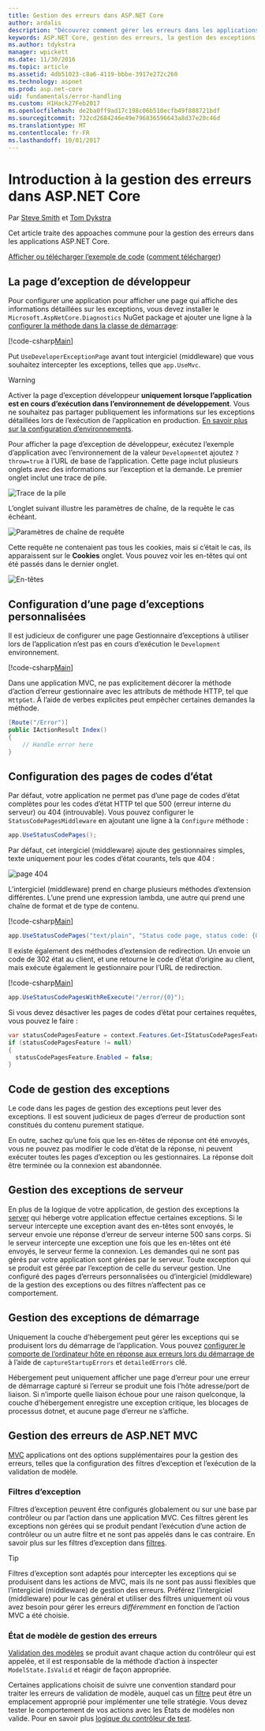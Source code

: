 ```yaml
---
title: Gestion des erreurs dans ASP.NET Core
author: ardalis
description: "Découvrez comment gérer les erreurs dans les applications ASP.NET Core."
keywords: ASP.NET Core, gestion des erreurs, la gestion des exceptions
ms.author: tdykstra
manager: wpickett
ms.date: 11/30/2016
ms.topic: article
ms.assetid: 4db51023-c8a6-4119-bbbe-3917e272c260
ms.technology: aspnet
ms.prod: asp.net-core
uid: fundamentals/error-handling
ms.custom: H1Hack27Feb2017
ms.openlocfilehash: de2ba0ff9ad17c198c06b510ecfb49f808721bdf
ms.sourcegitcommit: 732cd2684246e49e796836596643a8d37e20c46d
ms.translationtype: MT
ms.contentlocale: fr-FR
ms.lasthandoff: 10/01/2017
---
```

# <a name="introduction-to-error-handling-in-aspnet-core"></a>Introduction à la gestion des erreurs dans ASP.NET Core

Par [Steve Smith](https://ardalis.com/) et [Tom Dykstra](https://github.com/tdykstra/)

Cet article traite des appoaches commune pour la gestion des erreurs dans les applications ASP.NET Core.

[Afficher ou télécharger l’exemple de code](https://github.com/aspnet/Docs/tree/master/aspnetcore/fundamentals/error-handling/sample) ([comment télécharger](xref:tutorials/index#how-to-download-a-sample))

## <a name="the-developer-exception-page"></a>La page d’exception de développeur

Pour configurer une application pour afficher une page qui affiche des informations détaillées sur les exceptions, vous devez installer le `Microsoft.AspNetCore.Diagnostics` NuGet package et ajouter une ligne à la [configurer la méthode dans la classe de démarrage](startup.md):

[!code-csharp[Main](error-handling/sample/Startup.cs?name=snippet_DevExceptionPage&highlight=7)]

Put `UseDeveloperExceptionPage` avant tout intergiciel (middleware) que vous souhaitez intercepter les exceptions, telles que `app.UseMvc`.

>[!WARNING]
> Activer la page d’exception développeur **uniquement lorsque l’application est en cours d’exécution dans l’environnement de développement**. Vous ne souhaitez pas partager publiquement les informations sur les exceptions détaillées lors de l’exécution de l’application en production. [En savoir plus sur la configuration d’environnements](environments.md).

Pour afficher la page d’exception de développeur, exécutez l’exemple d’application avec l’environnement de la valeur `Development`et ajoutez `?throw=true` à l’URL de base de l’application. Cette page inclut plusieurs onglets avec des informations sur l’exception et la demande. Le premier onglet inclut une trace de pile. 

![Trace de la pile](error-handling/_static/developer-exception-page.png)

L’onglet suivant illustre les paramètres de chaîne, de la requête le cas échéant.

![Paramètres de chaîne de requête](error-handling/_static/developer-exception-page-query.png)

Cette requête ne contenaient pas tous les cookies, mais si c’était le cas, ils apparaissent sur le **Cookies** onglet. Vous pouvez voir les en-têtes qui ont été passés dans le dernier onglet.

![En-têtes](error-handling/_static/developer-exception-page-headers.png)

## <a name="configuring-a-custom-exception-handling-page"></a>Configuration d’une page d’exceptions personnalisées

Il est judicieux de configurer une page Gestionnaire d’exceptions à utiliser lors de l’application n’est pas en cours d’exécution le `Development` environnement.

[!code-csharp[Main](error-handling/sample/Startup.cs?name=snippet_DevExceptionPage&highlight=11)]

Dans une application MVC, ne pas explicitement décorer la méthode d’action d’erreur gestionnaire avec les attributs de méthode HTTP, tel que `HttpGet`. À l’aide de verbes explicites peut empêcher certaines demandes la méthode.

```csharp
[Route("/Error")]
public IActionResult Index()
{
    // Handle error here
}
```

## <a name="configuring-status-code-pages"></a>Configuration des pages de codes d’état

Par défaut, votre application ne permet pas d’une page de codes d’état complètes pour les codes d’état HTTP tel que 500 (erreur interne du serveur) ou 404 (introuvable). Vous pouvez configurer le `StatusCodePagesMiddleware` en ajoutant une ligne à la `Configure` méthode :

```csharp
app.UseStatusCodePages();
```

Par défaut, cet intergiciel (middleware) ajoute des gestionnaires simples, texte uniquement pour les codes d’état courants, tels que 404 :

![page 404](error-handling/_static/default-404-status-code.png)

L’intergiciel (middleware) prend en charge plusieurs méthodes d’extension différentes. L’une prend une expression lambda, une autre qui prend une chaîne de format et de type de contenu.

[!code-csharp[Main](error-handling/sample/Startup.cs?name=snippet_StatusCodePages)]

```csharp
app.UseStatusCodePages("text/plain", "Status code page, status code: {0}");
```

Il existe également des méthodes d’extension de redirection. Un envoie un code de 302 état au client, et une retourne le code d’état d’origine au client, mais exécute également le gestionnaire pour l’URL de redirection.

[!code-csharp[Main](error-handling/sample/Startup.cs?name=snippet_StatusCodePagesWithRedirect)]

```csharp
app.UseStatusCodePagesWithReExecute("/error/{0}");
```

Si vous devez désactiver les pages de codes d’état pour certaines requêtes, vous pouvez le faire :

```csharp
var statusCodePagesFeature = context.Features.Get<IStatusCodePagesFeature>();
if (statusCodePagesFeature != null)
{
  statusCodePagesFeature.Enabled = false;
}
```

## <a name="exception-handling-code"></a>Code de gestion des exceptions

Le code dans les pages de gestion des exceptions peut lever des exceptions. Il est souvent judicieux de pages d’erreur de production sont constitués du contenu purement statique.

En outre, sachez qu’une fois que les en-têtes de réponse ont été envoyés, vous ne pouvez pas modifier le code d’état de la réponse, ni peuvent exécuter toutes les pages d’exception ou les gestionnaires. La réponse doit être terminée ou la connexion est abandonnée.

## <a name="server-exception-handling"></a>Gestion des exceptions de serveur

En plus de la logique de votre application, de gestion des exceptions la [server](servers/index.md) qui héberge votre application effectue certaines exceptions. Si le serveur intercepte une exception avant des en-têtes sont envoyés, le serveur envoie une réponse d’erreur de serveur interne 500 sans corps. Si le serveur intercepte une exception une fois que les en-têtes ont été envoyés, le serveur ferme la connexion. Les demandes qui ne sont pas gérés par votre application sont gérées par le serveur. Toute exception qui se produit est gérée par l’exception de celle du serveur gestion. Une configuré des pages d’erreurs personnalisées ou d’intergiciel (middleware) de la gestion des exceptions ou des filtres n’affectent pas ce comportement.

## <a name="startup-exception-handling"></a>Gestion des exceptions de démarrage

Uniquement la couche d’hébergement peut gérer les exceptions qui se produisent lors du démarrage de l’application. Vous pouvez [configurer le comporte de l’ordinateur hôte en réponse aux erreurs lors du démarrage de](hosting.md#detailed-errors) à l’aide de `captureStartupErrors` et `detailedErrors` clé.

Hébergement peut uniquement afficher une page d’erreur pour une erreur de démarrage capturé si l’erreur se produit une fois l’hôte adresse/port de liaison. Si n’importe quelle liaison échoue pour une raison quelconque, la couche d’hébergement enregistre une exception critique, les blocages de processus dotnet, et aucune page d’erreur ne s’affiche.

## <a name="aspnet-mvc-error-handling"></a>Gestion des erreurs de ASP.NET MVC

[MVC](../mvc/index.md) applications ont des options supplémentaires pour la gestion des erreurs, telles que la configuration des filtres d’exception et l’exécution de la validation de modèle.

### <a name="exception-filters"></a>Filtres d’exception

Filtres d’exception peuvent être configurés globalement ou sur une base par contrôleur ou par l’action dans une application MVC. Ces filtres gèrent les exceptions non gérées qui se produit pendant l’exécution d’une action de contrôleur ou un autre filtre et ne sont pas appelés dans le cas contraire. En savoir plus sur les filtres d’exception dans [filtres](../mvc/controllers/filters.md).

>[!TIP]
> Filtres d’exception sont adaptés pour intercepter les exceptions qui se produisent dans les actions de MVC, mais ils ne sont pas aussi flexibles que l’intergiciel (middleware) de gestion des erreurs. Préférez l’intergiciel (middleware) pour le cas général et utiliser des filtres uniquement où vous avez besoin pour gérer les erreurs *différemment* en fonction de l’action MVC a été choisie.

### <a name="handling-model-state-errors"></a>État de modèle de gestion des erreurs

[Validation des modèles](../mvc/models/validation.md) se produit avant chaque action du contrôleur qui est appelée, et il est responsable de la méthode d’action à inspecter `ModelState.IsValid` et réagir de façon appropriée.

Certaines applications choisit de suivre une convention standard pour traiter les erreurs de validation de modèle, auquel cas un [filtre](../mvc/controllers/filters.md) peut être un emplacement approprié pour implémenter une telle stratégie. Vous devez tester le comportement de vos actions avec les États de modèles non valide. Pour en savoir plus [logique du contrôleur de test](../mvc/controllers/testing.md).



